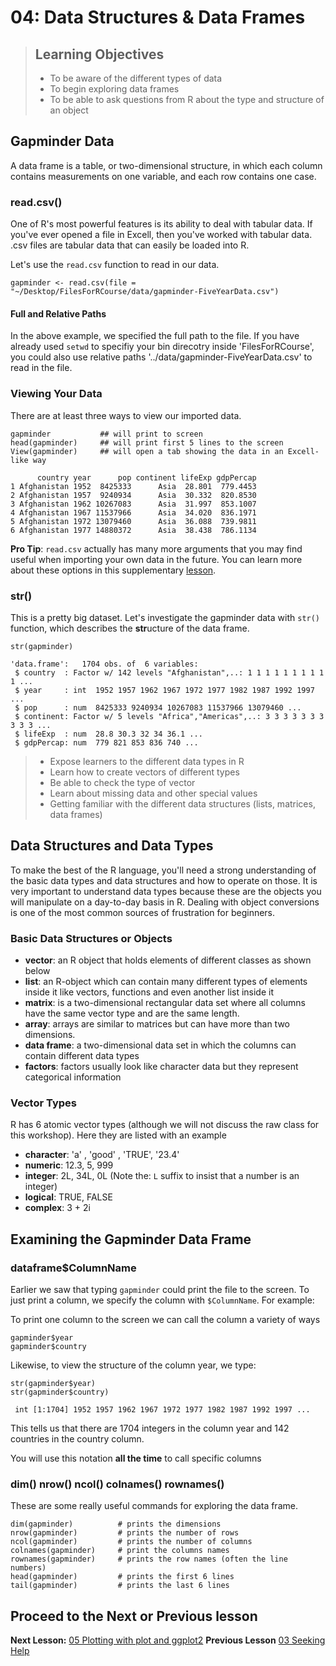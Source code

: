 04: Data Structures & Data Frames
================================

> ## Learning Objectives 
> - To be aware of the different types of data
> - To begin exploring data frames
> - To be able to ask questions from R about the type and structure of an object

## Gapminder Data
A data frame is a table, or two-dimensional structure, in which each column contains measurements on one variable, and each row contains one case. 


### read.csv()
One of R's most powerful features is its ability to deal with tabular data. If you've ever opened a file in Excell, then you've worked with tabular data. .csv files are tabular data that can easily be loaded into R.

Let's use the `read.csv` function to read in our data.

~~~{.r}
gapminder <- read.csv(file = "~/Desktop/FilesForRCourse/data/gapminder-FiveYearData.csv")
~~~

#### Full and Relative Paths
In the above example, we specified the full path to the file. If you have already used `setwd` to specifiy your bin direcotry inside 'FilesForRCourse', you could also use relative paths '../data/gapminder-FiveYearData.csv' to read in the file.

### Viewing Your Data 

There are at least three ways to view our imported data.

~~~{.r}
gapminder			## will print to screen
head(gapminder)		## will print first 5 lines to the screen
View(gapminder)		## will open a tab showing the data in an Excell-like way
~~~

~~~{.output}
      country year      pop continent lifeExp gdpPercap
1 Afghanistan 1952  8425333      Asia  28.801  779.4453
2 Afghanistan 1957  9240934      Asia  30.332  820.8530
3 Afghanistan 1962 10267083      Asia  31.997  853.1007
4 Afghanistan 1967 11537966      Asia  34.020  836.1971
5 Afghanistan 1972 13079460      Asia  36.088  739.9811
6 Afghanistan 1977 14880372      Asia  38.438  786.1134
~~~


**Pro Tip**: `read.csv` actually has many more arguments that you may find useful when importing your own data in the future. You can learn more about these options in this supplementary [lesson](01-supp-read-write-csv.html).


### str()
This is a pretty big dataset. Let's investigate the gapminder data with `str()` function, which describes the **str**ucture of the data frame.

~~~{.r}
str(gapminder)
~~~

~~~{.output}
'data.frame':	1704 obs. of  6 variables:
 $ country  : Factor w/ 142 levels "Afghanistan",..: 1 1 1 1 1 1 1 1 1 1 ...
 $ year     : int  1952 1957 1962 1967 1972 1977 1982 1987 1992 1997 ...
 $ pop      : num  8425333 9240934 10267083 11537966 13079460 ...
 $ continent: Factor w/ 5 levels "Africa","Americas",..: 3 3 3 3 3 3 3 3 3 3 ...
 $ lifeExp  : num  28.8 30.3 32 34 36.1 ...
 $ gdpPercap: num  779 821 853 836 740 ...
~~~

> * Expose learners to the different data types in R
> * Learn how to create vectors of different types
> * Be able to check the type of vector
> * Learn about missing data and other special values
> * Getting familiar with the different data structures (lists, matrices, data frames)

## Data Structures and Data Types
To make the best of the R language, you'll need a strong understanding of the basic data types and data structures and how to operate on those. It is very important to understand data types because these are the objects you will manipulate on a day-to-day basis in R. Dealing with object conversions is one of the most common sources of frustration for beginners.

### Basic Data Structures or Objects

- **vector**: an R object that holds elements of different classes as shown below
- **list**: an R-object which can contain many different types of elements inside it like vectors, functions and even another list inside it
- **matrix**: is a two-dimensional rectangular data set where all columns have the same  vector type and are the same length. 
- **array**: arrays are similar to matrices but can have more than two dimensions.
- **data frame**: a two-dimensional data set in which the columns can contain different data types
- **factors**: factors usually look like character data but they represent categorical information

### Vector Types

R has 6 atomic vector types (although we will not discuss the raw class for this workshop). Here they are listed with an example

- **character**: 'a' , 'good' , 'TRUE', '23.4'
- **numeric**: 12.3, 5, 999
- **integer**: 2L, 34L, 0L (Note the: `L` suffix to insist that a number is an integer)
- **logical**: TRUE, FALSE
- **complex**: 3 + 2i


## Examining the Gapminder Data Frame

### dataframe$ColumnName
Earlier we saw that typing `gapminder` could print the file to the screen. To just print a column, we specify the column with `$ColumnName`. For example:

To print one column to the screen we can call the column a variety of ways

~~~{.r}
gapminder$year
gapminder$country
~~~

Likewise, to view the structure of the column year, we type:

~~~{.r}
str(gapminder$year)
str(gapminder$country)
~~~

~~~{.output}
 int [1:1704] 1952 1957 1962 1967 1972 1977 1982 1987 1992 1997 ...
~~~

This tells us that there are 1704 integers in the column year and 142 countries in the country column. 

You will use this notation **all the time** to call specific columns


### dim() nrow() ncol() colnames() rownames()
These are some really useful commands for exploring the data frame.

~~~{.r}
dim(gapminder) 			# prints the dimensions
nrow(gapminder)			# prints the number of rows
ncol(gapminder)			# prints the number of columns
colnames(gapminder)		# print the columns names
rownames(gapminder)		# prints the row names (often the line numbers)
head(gapminder)			# prints the first 6 lines
tail(gapminder)			# prints the last 6 lines
~~~

## Proceed to the Next or Previous lesson
**Next Lesson:** [05 Plotting with plot and ggplot2](https://github.com/raynamharris/R_Intro_for_Bioinformatics/blob/master/05-plotting.md) 
**Previous Lesson** [03 Seeking Help](https://github.com/raynamharris/R_Intro_for_Bioinformatics/blob/master/03-seeking-help.md)  
